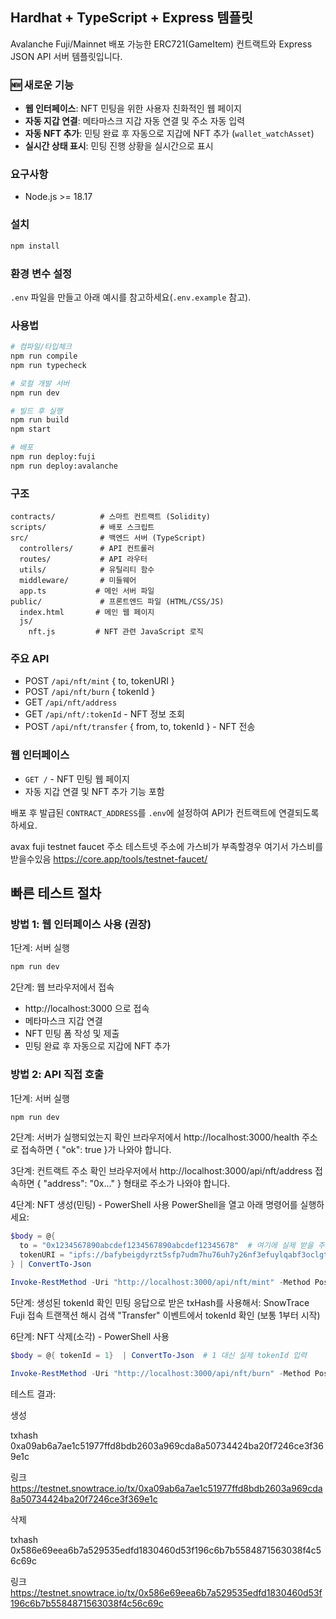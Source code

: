 ## Hardhat + TypeScript + Express 템플릿

Avalanche Fuji/Mainnet 배포 가능한 ERC721(GameItem) 컨트랙트와 Express JSON API 서버 템플릿입니다.

### 🆕 새로운 기능
- **웹 인터페이스**: NFT 민팅을 위한 사용자 친화적인 웹 페이지
- **자동 지갑 연결**: 메타마스크 지갑 자동 연결 및 주소 자동 입력
- **자동 NFT 추가**: 민팅 완료 후 자동으로 지갑에 NFT 추가 (`wallet_watchAsset`)
- **실시간 상태 표시**: 민팅 진행 상황을 실시간으로 표시

### 요구사항
- Node.js >= 18.17

### 설치
```bash
npm install
```

### 환경 변수 설정
`.env` 파일을 만들고 아래 예시를 참고하세요(`.env.example` 참고).

### 사용법
```bash
# 컴파일/타입체크
npm run compile
npm run typecheck

# 로컬 개발 서버
npm run dev

# 빌드 후 실행
npm run build
npm start

# 배포
npm run deploy:fuji
npm run deploy:avalanche
```

### 구조
```
contracts/          # 스마트 컨트랙트 (Solidity)
scripts/            # 배포 스크립트
src/                # 백엔드 서버 (TypeScript)
  controllers/      # API 컨트롤러
  routes/           # API 라우터
  utils/            # 유틸리티 함수
  middleware/       # 미들웨어
  app.ts           # 메인 서버 파일
public/             # 프론트엔드 파일 (HTML/CSS/JS)
  index.html       # 메인 웹 페이지
  js/
    nft.js         # NFT 관련 JavaScript 로직
```

### 주요 API
- POST `/api/nft/mint` { to, tokenURI }
- POST `/api/nft/burn` { tokenId }
- GET  `/api/nft/address`
- GET  `/api/nft/:tokenId` - NFT 정보 조회
- POST `/api/nft/transfer` { from, to, tokenId } - NFT 전송

### 웹 인터페이스
- `GET /` - NFT 민팅 웹 페이지
- 자동 지갑 연결 및 NFT 추가 기능 포함

배포 후 발급된 `CONTRACT_ADDRESS`를 `.env`에 설정하여 API가 컨트랙트에 연결되도록 하세요.

avax fuji testnet faucet 주소
테스트넷 주소에 가스비가 부족할경우 여기서 가스비를 받을수있음
https://core.app/tools/testnet-faucet/

## 빠른 테스트 절차

### 방법 1: 웹 인터페이스 사용 (권장)
1단계: 서버 실행
```bash
npm run dev
```

2단계: 웹 브라우저에서 접속
- http://localhost:3000 으로 접속
- 메타마스크 지갑 연결
- NFT 민팅 폼 작성 및 제출
- 민팅 완료 후 자동으로 지갑에 NFT 추가

### 방법 2: API 직접 호출
1단계: 서버 실행
```bash
npm run dev
```

2단계: 서버가 실행되었는지 확인
브라우저에서 http://localhost:3000/health 주소로 접속하면 { "ok": true }가 나와야 합니다.

3단계: 컨트랙트 주소 확인
브라우저에서 http://localhost:3000/api/nft/address 접속하면 { "address": "0x..." } 형태로 주소가 나와야 합니다.

4단계: NFT 생성(민팅) - PowerShell 사용
PowerShell을 열고 아래 명령어를 실행하세요:
```powershell
$body = @{
  to = "0x1234567890abcdef1234567890abcdef12345678"  # 여기에 실제 받을 주소 입력
  tokenURI = "ipfs://bafybeigdyrzt5sfp7udm7hu76uh7y26nf3efuylqabf3oclgtqy55fbzdi"  # 예시 IPFS URI
} | ConvertTo-Json

Invoke-RestMethod -Uri "http://localhost:3000/api/nft/mint" -Method Post -ContentType "application/json" -Body $body
```

5단계: 생성된 tokenId 확인
민팅 응답으로 받은 txHash를 사용해서:
SnowTrace Fuji 접속
트랜잭션 해시 검색
"Transfer" 이벤트에서 tokenId 확인 (보통 1부터 시작)

6단계: NFT 삭제(소각) - PowerShell 사용
```powershell
$body = @{ tokenId = 1}  | ConvertTo-Json  # 1 대신 실제 tokenId 입력

Invoke-RestMethod -Uri "http://localhost:3000/api/nft/burn" -Method Post -ContentType "application/json" -Body $body
```
테스트 결과:

생성

txhash
0xa09ab6a7ae1c51977ffd8bdb2603a969cda8a50734424ba20f7246ce3f369e1c

링크
https://testnet.snowtrace.io/tx/0xa09ab6a7ae1c51977ffd8bdb2603a969cda8a50734424ba20f7246ce3f369e1c

삭제

txhash
0x586e69eea6b7a529535edfd1830460d53f196c6b7b5584871563038f4c56c69c

링크
https://testnet.snowtrace.io/tx/0x586e69eea6b7a529535edfd1830460d53f196c6b7b5584871563038f4c56c69c